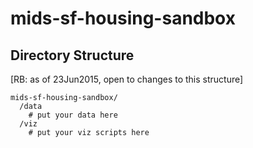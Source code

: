 # mids-sf-housing-sandbox

## Directory Structure
[RB: as of 23Jun2015, open to changes to this structure]

```
mids-sf-housing-sandbox/
  /data
    # put your data here
  /viz
    # put your viz scripts here
```

